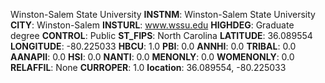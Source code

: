 
Winston-Salem State University
**INSTNM**: Winston-Salem State University 
**CITY**: Winston-Salem 
**INSTURL**: www.wssu.edu 
**HIGHDEG**: Graduate degree 
**CONTROL**: Public 
**ST_FIPS**: North Carolina 
**LATITUDE**: 36.089554 
**LONGITUDE**: -80.225033 
**HBCU**: 1.0 
**PBI**: 0.0 
**ANNHI**: 0.0 
**TRIBAL**: 0.0 
**AANAPII**: 0.0 
**HSI**: 0.0 
**NANTI**: 0.0 
**MENONLY**: 0.0 
**WOMENONLY**: 0.0 
**RELAFFIL**: None 
**CURROPER**: 1.0 
**location**: 36.089554, -80.225033 